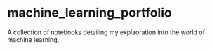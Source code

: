 # machine_learning_portfolio
A collection of notebooks detailing my explaoration into the world of machine learning.

